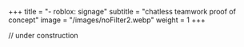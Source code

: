 +++
title = "- roblox: signage"
subtitle = "chatless teamwork proof of concept"
image = "/images/noFilter2.webp"
weight = 1
+++

// under construction
